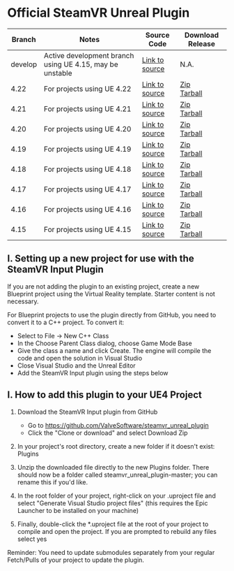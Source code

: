# Official SteamVR Unreal Plugin

| Branch | Notes | Source Code | Download Release |
| ------------- | ------------- | ------------- | ------------- |
| develop | Active development branch using UE 4.15, may be unstable | [Link to source](https://github.com/ValveSoftware/steamvr_unreal_plugin) | N.A. |
| 4.22 | For projects using UE 4.22 | [Link to source](https://github.com/ValveSoftware/steamvr_unreal_plugin/tree/4.22) | [Zip](https://github.com/ValveSoftware/steamvr_unreal_plugin/archive/v0.5a_ue4.22.zip) <br> [Tarball](https://github.com/ValveSoftware/steamvr_unreal_plugin/archive/v0.5a_ue4.22.tar.gz) |
| 4.21 | For projects using UE 4.21 | [Link to source](https://github.com/ValveSoftware/steamvr_unreal_plugin/tree/4.21) | [Zip](https://github.com/ValveSoftware/steamvr_unreal_plugin/archive/v0.5a_ue4.21.zip) <br> [Tarball](https://github.com/ValveSoftware/steamvr_unreal_plugin/archive/v0.5a_ue4.21.tar.gz) |
| 4.20 | For projects using UE 4.20 | [Link to source](https://github.com/ValveSoftware/steamvr_unreal_plugin/tree/4.20) | [Zip](https://github.com/ValveSoftware/steamvr_unreal_plugin/archive/v0.5a_ue4.20.zip) <br> [Tarball](https://github.com/ValveSoftware/steamvr_unreal_plugin/archive/v0.5a_ue4.20.tar.gz) |
| 4.19 | For projects using UE 4.19 | [Link to source](https://github.com/ValveSoftware/steamvr_unreal_plugin/tree/4.19) | [Zip](https://github.com/ValveSoftware/steamvr_unreal_plugin/archive/v0.5a_ue4.19.zip) <br> [Tarball](https://github.com/ValveSoftware/steamvr_unreal_plugin/archive/v0.5a_ue4.19.tar.gz) |
| 4.18 | For projects using UE 4.18 | [Link to source](https://github.com/ValveSoftware/steamvr_unreal_plugin/tree/4.18) | [Zip](https://github.com/ValveSoftware/steamvr_unreal_plugin/archive/v0.5a_ue4.18.zip) <br> [Tarball](https://github.com/ValveSoftware/steamvr_unreal_plugin/archive/v0.5a_ue4.18.tar.gz) |
| 4.17 | For projects using UE 4.17 | [Link to source](https://github.com/ValveSoftware/steamvr_unreal_plugin/tree/4.17) | [Zip](https://github.com/ValveSoftware/steamvr_unreal_plugin/archive/v0.5a_ue4.17.zip) <br> [Tarball](https://github.com/ValveSoftware/steamvr_unreal_plugin/archive/v0.5a_ue4.17.tar.gz) |
| 4.16 | For projects using UE 4.16 | [Link to source](https://github.com/ValveSoftware/steamvr_unreal_plugin/tree/4.16) | [Zip](https://github.com/ValveSoftware/steamvr_unreal_plugin/archive/v0.5a_ue4.16.zip) <br> [Tarball](https://github.com/ValveSoftware/steamvr_unreal_plugin/archive/v0.5a_ue4.16.tar.gz) |
| 4.15 | For projects using UE 4.15 | [Link to source](https://github.com/ValveSoftware/steamvr_unreal_plugin/tree/4.15) | [Zip](https://github.com/ValveSoftware/steamvr_unreal_plugin/archive/v0.5a_ue4.15.zip) <br> [Tarball](https://github.com/ValveSoftware/steamvr_unreal_plugin/archive/v0.5a_ue4.15.tar.gz) |


## I. Setting up a new project for use with the SteamVR Input Plugin
If you are not adding the plugin to an existing project, create a new Blueprint project using the Virtual Reality template.  Starter content is not necessary.  

For Blueprint projects to use the plugin directly from GitHub, you need to convert it to a C++ project.  To convert it:
* Select to File -> New C++ Class
* In the Choose Parent Class dialog, choose Game Mode Base
* Give the class a name and click Create.  The engine will compile the code and open the solution in Visual Studio
* Close Visual Studio and the Unreal Editor
* Add the SteamVR Input plugin using the steps below


## I. How to add this plugin to your UE4 Project
1. Download the SteamVR Input plugin from GitHub
	* Go to https://github.com/ValveSoftware/steamvr_unreal_plugin
	* Click the "Clone or download" and select Download Zip
	
2. In your project's root directory, create a new folder if it doesn't exist:
Plugins

3. Unzip the downloaded file directly to the new Plugins folder.  There should now be a folder called steamvr_unreal_plugin-master; you can rename this if you'd like.  

5. In the root folder of your project, right-click on your .uproject file and select "Generate Visual Studio project files" (this requires the Epic Launcher to be installed on your machine)

6. Finally, double-click the *.uproject file at the root of your project to compile and open the project.  If you are prompted to rebuild any files select yes

Reminder: You need to update submodules separately from your regular Fetch/Pulls of your project to update the plugin.

